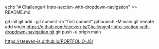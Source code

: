 echo "# Challenge4-Intro-section-with-dropdown-navigation" >> README.md

git init
git add .
git commit -m "first commit"
git branch -M main
git remote add origin https://github.com/steeven-js/Challenge4-Intro-section-with-dropdown-navigation.git
git push -u origin main



https://steeven-js.github.io/PORTFOLIO-JS/